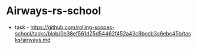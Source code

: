 # Airways-rs-school
- task - https://github.com/rolling-scopes-school/tasks/blob/0e38ef561d25d54462f452a43c8bccb3a6ebc45b/tasks/airways.md
